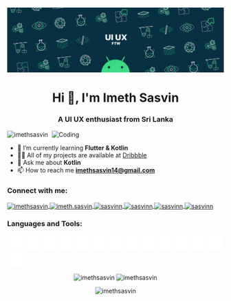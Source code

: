 ![MasterHead](https://github.com/ImethSasvin/ImethSasvin/blob/main/2000_600px-ezgif.com-optimize.gif)

<h1 align="center">Hi 👋, I'm Imeth Sasvin</h1>
<h3 align="center">A UI UX enthusiast from Sri Lanka</h3>
<img align="right" alt="Coding" width="400" src="https://media.giphy.com/media/F35bkfqCw7ooKBmjln/giphy.gif">

<p align="left"> 
  <img src="https://komarev.com/ghpvc/?username=imethsasvin&label=Profile%20views&color=0e75b6&style=flat" alt="imethsasvin" /> 
</p>

- 🌱 I’m currently learning **Flutter & Kotlin**
- 👨‍💻 All of my projects are available at <a href="https://dribbble.com/Sasvinn" target="_blank">Dribbble</a>
- 💬 Ask me about **Kotlin**
- 📫 How to reach me **imethsasvin14@gmail.com**

<h3 align="left">Connect with me:</h3>
<p align="left">
  <!-- LinkedIn icon -->
  <a href="https://linkedin.com/in/imethsasvin" target="blank">
    <img align="center" src="https://raw.githubusercontent.com/rahuldkjain/github-profile-readme-generator/master/src/images/icons/Social/linked-in-alt.svg" alt="imethsasvin" height="30" width="30" />
  </a>
  
  <!-- Facebook icon -->
  <a href="https://fb.com/imeth.sasvin" target="blank">
    <img align="center" src="https://raw.githubusercontent.com/rahuldkjain/github-profile-readme-generator/master/src/images/icons/Social/facebook.svg" alt="imeth.sasvin" height="30" width="30" />
  </a>
  
  <!-- Instagram icon -->
  <a href="https://instagram.com/sasvinn" target="blank">
    <img align="center" src="https://raw.githubusercontent.com/rahuldkjain/github-profile-readme-generator/master/src/images/icons/Social/instagram.svg" alt="sasvinn" height="30" width="30" />
  </a>
  
  <!-- Dribbble icon -->
  <a href="https://dribbble.com/sasvinn" target="blank">
    <img align="center" src="https://raw.githubusercontent.com/rahuldkjain/github-profile-readme-generator/master/src/images/icons/Social/dribbble.svg" alt="sasvinn" height="30" width="30" />
  </a>
  
  <!-- Behance icon -->
  <a href="https://www.behance.net/sasvinn" target="blank">
    <img align="center" src="https://raw.githubusercontent.com/rahuldkjain/github-profile-readme-generator/master/src/images/icons/Social/behance.svg" alt="sasvinn" height="30" width="30" />
  </a>
  
  <!-- HackerRank icon -->
  <a href="https://www.hackerrank.com/sasvinn" target="blank">
    <img align="center" src="https://raw.githubusercontent.com/rahuldkjain/github-profile-readme-generator/master/src/images/icons/Social/hackerrank.svg" alt="sasvinn" height="30" width="30" />
  </a>
</p>

<h3 align="left">Languages and Tools:</h3>
<p align="left">

  <!-- Java icon -->
  <img src="https://github.com/ImethSasvin/ImethSasvin/blob/main/icons8-java.svg" alt="java" width="35" height="35"/> 

   <!-- Python icon -->
  <img src="https://github.com/ImethSasvin/ImethSasvin/blob/main/icons8-python.svg" alt="python" width="35" height="35"/> 

   <!-- Kotlin icon -->
  <img src="https://github.com/ImethSasvin/ImethSasvin/blob/main/icons8-kotlin.svg" alt="kotlin" width="35" height="35"/> 

   <!-- Flutter icon -->
  <img src="https://github.com/ImethSasvin/ImethSasvin/blob/main/icons8-flutter.svg" alt="flutter" width="35" height="35"/> 
  
  <!-- Dart icon -->
  <img src="https://github.com/ImethSasvin/ImethSasvin/blob/main/icons8-dart.svg" alt="dart" width="35" height="35"/> 
  
  <!-- Swift icon -->
  <img src="https://github.com/ImethSasvin/ImethSasvin/blob/main/icons8-swift.svg" alt="swift" width="35" height="35"/> 

  <!-- HTML5 icon -->
  <img src="https://github.com/ImethSasvin/ImethSasvin/blob/main/icons8-html5.svg" alt="html5" width="35" height="35"/> 

  <!-- CSS icon -->
  <img src="https://github.com/ImethSasvin/ImethSasvin/blob/main/icons8-css.svg" alt="css3" width="35" height="35"/> 
  
  <!-- Illustrator icon -->
  <img src="https://github.com/ImethSasvin/ImethSasvin/blob/main/icons8-adobe-illustrator.svg" alt="illustrator" width="35" height="35"/> 
  
  <!-- Photoshop icon -->
  <img src="https://github.com/ImethSasvin/ImethSasvin/blob/main/icons8-adobe-photoshop.svg" alt="photoshop" width="35" height="35"/> 
  
  <!-- Figma icon -->
 <img src="https://github.com/ImethSasvin/ImethSasvin/blob/main/icons8-figma%20(1).svg" alt="figma" width="35" height="35"/> 
   
  <!-- Adobe XD icon -->
  <img src="https://github.com/ImethSasvin/ImethSasvin/blob/main/icons8-adobe-xd.svg" alt="xd" width="35" height="35"/>
  
  <!-- Android icon -->
  <img src="https://github.com/ImethSasvin/ImethSasvin/blob/main/icons8-android.svg" alt="android" width="35" height="35"/> 
  
  <!-- Git icon -->
   <img src="https://github.com/ImethSasvin/ImethSasvin/blob/main/icons8-apple.svg" alt="IOS" width="35" height="35"/>
  
</p>

<!-- Overall stats and Streak stats side by side -->
<p align="center">
  <img src="https://github-readme-stats.vercel.app/api?username=imethsasvin&show_icons=true&locale=en&bg_color=212830&text_color=FFFFFF" alt="imethsasvin" />
  <img src="https://github-readme-streak-stats.herokuapp.com/?user=imethsasvin&background=212830&text_color=FFFFFF" alt="imethsasvin" />
</p>

<!-- Top languages stats -->
<p align="center">
  <img src="https://github-readme-stats.vercel.app/api/top-langs?username=imethsasvin&show_icons=true&locale=en&layout=compact&bg_color=212830&text_color=FFFFFF" alt="imethsasvin" />
</p>
